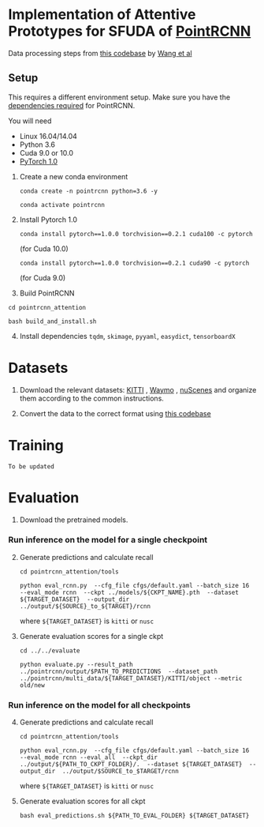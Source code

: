 # Implementation of Attentive Prototypes for SFUDA of [PointRCNN](https://github.com/sshaoshuai/PointRCNN) 

Data processing steps from [this codebase](https://github.com/cxy1997/3D_adapt_auto_driving) by [Wang et al](https://arxiv.org/abs/2005.08139)

## Setup

This requires a different environment setup. Make sure you have the [dependencies required](https://github.com/sshaoshuai/PointRCNN#installation) for PointRCNN.

You will need 

 - Linux 16.04/14.04
 - Python 3.6
 - Cuda 9.0 or 10.0
 - [PyTorch 1.0](https://pytorch.org/get-started/previous-versions/#v100)



1. Create a new conda environment 

   ```
   conda create -n pointrcnn python=3.6 -y
   ```
  
   ```
   conda activate pointrcnn
   ```


2. Install Pytorch 1.0

   ```
   conda install pytorch==1.0.0 torchvision==0.2.1 cuda100 -c pytorch
   ``` 
   (for Cuda 10.0) 

   ```
   conda install pytorch==1.0.0 torchvision==0.2.1 cuda90 -c pytorch
   ``` 
   (for Cuda 9.0)  
  
3. Build PointRCNN

  ```
  cd pointrcnn_attention
  ```

  ```
  bash build_and_install.sh
  ```
  
  
4. Install dependencies `tqdm`, `skimage`, `pyyaml`, `easydict`, `tensorboardX`

# Datasets

1. Download the relevant datasets: [KITTI](http://www.cvlibs.net/datasets/kitti/eval_object.php?obj_benchmark=3d) , [Waymo](https://waymo.com/intl/en_us/dataset-download-terms/) , [nuScenes](https://www.nuscenes.org/download) and organize them according to the common instructions.

2. Convert the data to the correct format using [this codebase](https://github.com/cxy1997/3D_adapt_auto_driving#training-to-be-updated)


# Training

`To be updated`

# Evaluation

1. Download the pretrained models.



### Run inference on the model for a single checkpoint

2. Generate predictions and calculate recall

   ```
   cd pointrcnn_attention/tools

   python eval_rcnn.py  --cfg_file cfgs/default.yaml --batch_size 16  --eval_mode rcnn  --ckpt ../models/${CKPT_NAME}.pth  --dataset ${TARGET_DATASET}  --output_dir  ../output/${SOURCE}_to_${TARGET}/rcnn
   ```
   
    where `${TARGET_DATASET}` is `kitti` or `nusc`
    
3. Generate evaluation scores for a single ckpt

   ```
   cd ../../evaluate

   python evaluate.py --result_path ../pointrcnn/output/$PATH_TO_PREDICTIONS  --dataset_path ../pointrcnn/multi_data/${TARGET_DATASET}/KITTI/object --metric  old/new
   ```

    
    
 
### Run inference on the model for all checkpoints

4. Generate predictions and calculate recall

   ```
   cd pointrcnn_attention/tools
   ```

   ```
   python eval_rcnn.py  --cfg_file cfgs/default.yaml --batch_size 16  --eval_mode rcnn --eval_all  --ckpt_dir ../output/${PATH_TO_CKPT_FOLDER}/.  --dataset ${TARGET_DATASET}  --output_dir  ../output/$SOURCE_to_$TARGET/rcnn
   ```
   
    where `${TARGET_DATASET}` is `kitti` or `nusc`
    
5. Generate evaluation scores for all ckpt


    ```
    bash eval_predictions.sh ${PATH_TO_EVAL_FOLDER} ${TARGET_DATASET}
    ```
    
    
 
    
    




